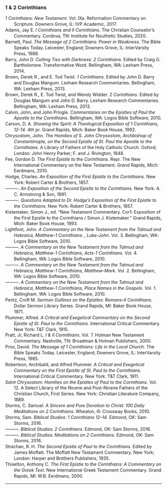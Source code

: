 ### 1 & 2 Corinthians

<div class="csl-bib-body" style="line-height: 1.35; margin-left: 2em; text-indent:-2em;">
  <div class="csl-entry"><i>1 Corinthians: New Testament</i>. Vol. IXa. Reformation Commentary on Scripture. Downers Grove, IL: IVP Academic, 2017.</div>
  <span class="Z3988" title="url_ver=Z39.88-2004&amp;ctx_ver=Z39.88-2004&amp;rfr_id=info%3Asid%2Fzotero.org%3A2&amp;rft_val_fmt=info%3Aofi%2Ffmt%3Akev%3Amtx%3Abook&amp;rft.genre=book&amp;rft.btitle=1%20Corinthians%3A%20New%20Testament&amp;rft.place=Downers%20Grove%2C%20IL&amp;rft.publisher=IVP%20Academic&amp;rft.series=Reformation%20Commentary%20on%20Scripture&amp;rft.date=2017"></span>
  <div class="csl-entry">Adams, Jay E. <i>I Corinthians and II Corinthians</i>. The Christian Counselor’s Commentary. Cordova, TN: Institute for Nouthetic Studies, 2020.</div>
  <span class="Z3988" title="url_ver=Z39.88-2004&amp;ctx_ver=Z39.88-2004&amp;rfr_id=info%3Asid%2Fzotero.org%3A2&amp;rft_val_fmt=info%3Aofi%2Ffmt%3Akev%3Amtx%3Abook&amp;rft.genre=book&amp;rft.btitle=I%20Corinthians%20and%20II%20Corinthians&amp;rft.place=Cordova%2C%20TN&amp;rft.publisher=Institute%20for%20Nouthetic%20Studies&amp;rft.series=The%20Christian%20Counselor%E2%80%99s%20Commentary&amp;rft.aufirst=Jay%20E.&amp;rft.aulast=Adams&amp;rft.au=Jay%20E.%20Adams&amp;rft.date=2020"></span>
  <div class="csl-entry">Barnett, Paul. <i>The Message of 2 Corinthians: Power in Weakness</i>. The Bible Speaks Today. Leicester, England; Downers Grove, IL: InterVarsity Press, 1988.</div>
  <span class="Z3988" title="url_ver=Z39.88-2004&amp;ctx_ver=Z39.88-2004&amp;rfr_id=info%3Asid%2Fzotero.org%3A2&amp;rft_val_fmt=info%3Aofi%2Ffmt%3Akev%3Amtx%3Abook&amp;rft.genre=book&amp;rft.btitle=The%20message%20of%202%20Corinthians%3A%20power%20in%20weakness&amp;rft.place=Leicester%2C%20England%3B%20Downers%20Grove%2C%20IL&amp;rft.publisher=InterVarsity%20Press&amp;rft.series=The%20Bible%20Speaks%20Today&amp;rft.aufirst=Paul&amp;rft.aulast=Barnett&amp;rft.au=Paul%20Barnett&amp;rft.date=1988"></span>
  <div class="csl-entry">Barry, John D. <i>Cutting Ties with Darkness: 2 Corinthians</i>. Edited by Craig G. Bartholomew. Transformative Word. Bellingham, WA: Lexham Press, 2014.</div>
  <span class="Z3988" title="url_ver=Z39.88-2004&amp;ctx_ver=Z39.88-2004&amp;rfr_id=info%3Asid%2Fzotero.org%3A2&amp;rft_val_fmt=info%3Aofi%2Ffmt%3Akev%3Amtx%3Abook&amp;rft.genre=book&amp;rft.btitle=Cutting%20Ties%20with%20Darkness%3A%202%20Corinthians&amp;rft.place=Bellingham%2C%20WA&amp;rft.publisher=Lexham%20Press&amp;rft.series=Transformative%20Word&amp;rft.aufirst=John%20D.&amp;rft.aulast=Barry&amp;rft.au=John%20D.%20Barry&amp;rft.au=Craig%20G.%20Bartholomew&amp;rft.date=2014"></span>
  <div class="csl-entry">Brown, Derek R., and E. Tod Twist. <i>1 Corinthians</i>. Edited by John D. Barry and Douglas Mangum. Lexham Research Commentaries. Bellingham, WA: Lexham Press, 2013.</div>
  <span class="Z3988" title="url_ver=Z39.88-2004&amp;ctx_ver=Z39.88-2004&amp;rfr_id=info%3Asid%2Fzotero.org%3A2&amp;rft_val_fmt=info%3Aofi%2Ffmt%3Akev%3Amtx%3Abook&amp;rft.genre=book&amp;rft.btitle=1%20Corinthians&amp;rft.place=Bellingham%2C%20WA&amp;rft.publisher=Lexham%20Press&amp;rft.series=Lexham%20Research%20Commentaries&amp;rft.aufirst=Derek%20R.&amp;rft.aulast=Brown&amp;rft.au=Derek%20R.%20Brown&amp;rft.au=E.%20Tod%20Twist&amp;rft.au=John%20D.%20Barry&amp;rft.au=Douglas%20Mangum&amp;rft.date=2013"></span>
  <div class="csl-entry">Brown, Derek R., E. Tod Twist, and Wendy Widder. <i>2 Corinthians</i>. Edited by Douglas Mangum and John D. Barry. Lexham Research Commentaries. Bellingham, WA: Lexham Press, 2013.</div>
  <span class="Z3988" title="url_ver=Z39.88-2004&amp;ctx_ver=Z39.88-2004&amp;rfr_id=info%3Asid%2Fzotero.org%3A2&amp;rft_val_fmt=info%3Aofi%2Ffmt%3Akev%3Amtx%3Abook&amp;rft.genre=book&amp;rft.btitle=2%20Corinthians&amp;rft.place=Bellingham%2C%20WA&amp;rft.publisher=Lexham%20Press&amp;rft.series=Lexham%20Research%20Commentaries&amp;rft.aufirst=Derek%20R.&amp;rft.aulast=Brown&amp;rft.au=Derek%20R.%20Brown&amp;rft.au=E.%20Tod%20Twist&amp;rft.au=Wendy%20Widder&amp;rft.au=Douglas%20Mangum&amp;rft.au=John%20D.%20Barry&amp;rft.date=2013"></span>
  <div class="csl-entry">Calvin, John, and John Pringle. <i>Commentaries on the Epistles of Paul the Apostle to the Corinthians</i>. Bellingham, WA: Logos Bible Software, 2010.</div>
  <span class="Z3988" title="url_ver=Z39.88-2004&amp;ctx_ver=Z39.88-2004&amp;rfr_id=info%3Asid%2Fzotero.org%3A2&amp;rft_val_fmt=info%3Aofi%2Ffmt%3Akev%3Amtx%3Abook&amp;rft.genre=book&amp;rft.btitle=Commentaries%20on%20the%20Epistles%20of%20Paul%20the%20Apostle%20to%20the%20Corinthians&amp;rft.place=Bellingham%2C%20WA&amp;rft.publisher=Logos%20Bible%20Software&amp;rft.aufirst=John&amp;rft.aulast=Calvin&amp;rft.au=John%20Calvin&amp;rft.au=John%20Pringle&amp;rft.date=2010"></span>
  <div class="csl-entry">Carson, D. A. <i>Showing the Spirit: A Theological Exposition of 1 Corinthians, 12-14</i>. 4th pr. Grand Rapids, Mich: Baker Book House, 1992.</div>
  <span class="Z3988" title="url_ver=Z39.88-2004&amp;ctx_ver=Z39.88-2004&amp;rfr_id=info%3Asid%2Fzotero.org%3A2&amp;rft_id=urn%3Aisbn%3A978-0-8010-2521-1&amp;rft_val_fmt=info%3Aofi%2Ffmt%3Akev%3Amtx%3Abook&amp;rft.genre=book&amp;rft.btitle=Showing%20the%20spirit%3A%20a%20theological%20exposition%20of%201%20Corinthians%2C%2012-14&amp;rft.place=Grand%20Rapids%2C%20Mich&amp;rft.publisher=Baker%20Book%20House&amp;rft.edition=4th%20pr&amp;rft.aufirst=D.%20A.&amp;rft.aulast=Carson&amp;rft.au=D.%20A.%20Carson&amp;rft.date=1992&amp;rft.tpages=229&amp;rft.isbn=978-0-8010-2521-1&amp;rft.language=eng"></span>
  <div class="csl-entry">Chrysostom, John. <i>The Homilies of S. John Chrysostom, Archbishop of Constantinople, on the Second Epistle of St. Paul the Apostle to the Corinthians</i>. A Library of Fathers of the Holy Catholic Church. Oxford; London: John Henry Parker; F. and J. Rivington, 1848.</div>
  <span class="Z3988" title="url_ver=Z39.88-2004&amp;ctx_ver=Z39.88-2004&amp;rfr_id=info%3Asid%2Fzotero.org%3A2&amp;rft_val_fmt=info%3Aofi%2Ffmt%3Akev%3Amtx%3Abook&amp;rft.genre=book&amp;rft.btitle=The%20Homilies%20of%20S.%20John%20Chrysostom%2C%20Archbishop%20of%20Constantinople%2C%20on%20the%20Second%20Epistle%20of%20St.%20Paul%20the%20Apostle%20to%20the%20Corinthians&amp;rft.place=Oxford%3B%20London&amp;rft.publisher=John%20Henry%20Parker%3B%20F.%20and%20J.%20Rivington&amp;rft.series=A%20Library%20of%20Fathers%20of%20the%20Holy%20Catholic%20Church&amp;rft.aufirst=John&amp;rft.aulast=Chrysostom&amp;rft.au=John%20Chrysostom&amp;rft.date=1848"></span>
  <div class="csl-entry">Fee, Gordon D. <i>The First Epistle to the Corinthians</i>. Repr. The New International Commentary on the New Testament. Grand Rapids, Mich: Eerdmans, 2010.</div>
  <span class="Z3988" title="url_ver=Z39.88-2004&amp;ctx_ver=Z39.88-2004&amp;rfr_id=info%3Asid%2Fzotero.org%3A2&amp;rft_id=urn%3Aisbn%3A978-0-8028-2507-0&amp;rft_val_fmt=info%3Aofi%2Ffmt%3Akev%3Amtx%3Abook&amp;rft.genre=book&amp;rft.btitle=The%20First%20epistle%20to%20the%20Corinthians&amp;rft.place=Grand%20Rapids%2C%20Mich&amp;rft.publisher=Eerdmans&amp;rft.edition=Repr.&amp;rft.series=The%20new%20international%20commentary%20on%20the%20New%20Testament&amp;rft.aufirst=Gordon%20D.&amp;rft.aulast=Fee&amp;rft.au=Gordon%20D.%20Fee&amp;rft.date=2010&amp;rft.tpages=880&amp;rft.isbn=978-0-8028-2507-0&amp;rft.language=eng"></span>
  <div class="csl-entry">Hodge, Charles. <i>An Exposition of the First Epistle to the Corinthians</i>. New York: Robert Carter &amp; Brothers, 1857.</div>
  <span class="Z3988" title="url_ver=Z39.88-2004&amp;ctx_ver=Z39.88-2004&amp;rfr_id=info%3Asid%2Fzotero.org%3A2&amp;rft_val_fmt=info%3Aofi%2Ffmt%3Akev%3Amtx%3Abook&amp;rft.genre=book&amp;rft.btitle=An%20exposition%20of%20the%20First%20epistle%20to%20the%20Corinthians&amp;rft.place=New%20York&amp;rft.publisher=Robert%20Carter%20%26%20Brothers&amp;rft.aufirst=Charles&amp;rft.aulast=Hodge&amp;rft.au=Charles%20Hodge&amp;rft.date=1857"></span>
  <div class="csl-entry">———. <i>An Exposition of the Second Epistle to the Corinthians.</i> New York: A. C. Armstrong &amp; Son, 1891.</div>
  <span class="Z3988" title="url_ver=Z39.88-2004&amp;ctx_ver=Z39.88-2004&amp;rfr_id=info%3Asid%2Fzotero.org%3A2&amp;rft_val_fmt=info%3Aofi%2Ffmt%3Akev%3Amtx%3Abook&amp;rft.genre=book&amp;rft.btitle=An%20exposition%20of%20the%20Second%20epistle%20to%20the%20Corinthians.&amp;rft.place=New%20York&amp;rft.publisher=A.%20C.%20Armstrong%20%26%20Son&amp;rft.aufirst=Charles&amp;rft.aulast=Hodge&amp;rft.au=Charles%20Hodge&amp;rft.date=1891"></span>
  <div class="csl-entry">———. <i>Questions Adapted to Dr. Hodge’s Exposition of the First Epistle to the Corinthians</i>. New York: Robert Carter &amp; Brothers, 1857.</div>
  <span class="Z3988" title="url_ver=Z39.88-2004&amp;ctx_ver=Z39.88-2004&amp;rfr_id=info%3Asid%2Fzotero.org%3A2&amp;rft_val_fmt=info%3Aofi%2Ffmt%3Akev%3Amtx%3Abook&amp;rft.genre=book&amp;rft.btitle=Questions%20Adapted%20to%20Dr.%20Hodge%E2%80%99s%20Exposition%20of%20the%20First%20Epistle%20to%20the%20Corinthians&amp;rft.place=New%20York&amp;rft.publisher=Robert%20Carter%20%26%20Brothers&amp;rft.aufirst=Charles&amp;rft.aulast=Hodge&amp;rft.au=Charles%20Hodge&amp;rft.date=1857"></span>
  <div class="csl-entry">Kistemaker, Simon J., ed. “New Testament Commentary. Cor1: Exposition of the First Epistle to the Corinthians / Simon J. Kistemaker.” Grand Rapids, Mich: Baker Book House, 1993.</div>
  <span class="Z3988" title="url_ver=Z39.88-2004&amp;ctx_ver=Z39.88-2004&amp;rfr_id=info%3Asid%2Fzotero.org%3A2&amp;rft_id=urn%3Aisbn%3A978-0-8010-4114-3&amp;rft_val_fmt=info%3Aofi%2Ffmt%3Akev%3Amtx%3Abook&amp;rft.genre=bookitem&amp;rft.atitle=New%20Testament%20commentary.%20cor1%3A%20Exposition%20of%20the%20First%20Epistle%20to%20the%20Corinthians%20%2F%20Simon%20J.%20Kistemaker&amp;rft.place=Grand%20Rapids%2C%20Mich&amp;rft.publisher=Baker%20Book%20House&amp;rft.aufirst=Simon%20J.&amp;rft.aulast=Kistemaker&amp;rft.au=Simon%20J.%20Kistemaker&amp;rft.date=1993&amp;rft.isbn=978-0-8010-4114-3&amp;rft.language=eng"></span>
  <div class="csl-entry">Lightfoot, John. <i>A Commentary on the New Testament from the Talmud and Hebraica, Matthew-1 Corinthians: , Luke-John</i>. Vol. 3. Bellingham, WA: Logos Bible Software, 2010.</div>
  <span class="Z3988" title="url_ver=Z39.88-2004&amp;ctx_ver=Z39.88-2004&amp;rfr_id=info%3Asid%2Fzotero.org%3A2&amp;rft_val_fmt=info%3Aofi%2Ffmt%3Akev%3Amtx%3Abook&amp;rft.genre=book&amp;rft.btitle=A%20Commentary%20on%20the%20New%20Testament%20from%20the%20Talmud%20and%20Hebraica%2C%20Matthew-1%20Corinthians%3A%20%2C%20Luke-John&amp;rft.place=Bellingham%2C%20WA&amp;rft.publisher=Logos%20Bible%20Software&amp;rft.aufirst=John&amp;rft.aulast=Lightfoot&amp;rft.au=John%20Lightfoot&amp;rft.date=2010"></span>
  <div class="csl-entry">———. <i>A Commentary on the New Testament from the Talmud and Hebraica, Matthew-1 Corinthians, Acts-1 Corinthians</i>. Vol. 4. Bellingham, WA: Logos Bible Software, 2010.</div>
  <span class="Z3988" title="url_ver=Z39.88-2004&amp;ctx_ver=Z39.88-2004&amp;rfr_id=info%3Asid%2Fzotero.org%3A2&amp;rft_val_fmt=info%3Aofi%2Ffmt%3Akev%3Amtx%3Abook&amp;rft.genre=book&amp;rft.btitle=A%20commentary%20on%20the%20New%20Testament%20from%20the%20Talmud%20and%20Hebraica%2C%20Matthew-1%20Corinthians%2C%20Acts-1%20Corinthians&amp;rft.place=Bellingham%2C%20WA&amp;rft.publisher=Logos%20Bible%20Software&amp;rft.aufirst=John&amp;rft.aulast=Lightfoot&amp;rft.au=John%20Lightfoot&amp;rft.date=2010"></span>
  <div class="csl-entry">———. <i>A Commentary on the New Testament from the Talmud and Hebraica, Matthew-1 Corinthians, Matthew-Mark</i>. Vol. 2. Bellingham, WA: Logos Bible Software, 2010.</div>
  <span class="Z3988" title="url_ver=Z39.88-2004&amp;ctx_ver=Z39.88-2004&amp;rfr_id=info%3Asid%2Fzotero.org%3A2&amp;rft_val_fmt=info%3Aofi%2Ffmt%3Akev%3Amtx%3Abook&amp;rft.genre=book&amp;rft.btitle=A%20Commentary%20on%20the%20New%20Testament%20from%20the%20Talmud%20and%20Hebraica%2C%20Matthew-1%20Corinthians%2C%20Matthew-Mark&amp;rft.place=Bellingham%2C%20WA&amp;rft.publisher=Logos%20Bible%20Software&amp;rft.aufirst=John&amp;rft.aulast=Lightfoot&amp;rft.au=John%20Lightfoot&amp;rft.date=2010"></span>
  <div class="csl-entry">———. <i>A Commentary on the New Testament from the Talmud and Hebraica, Matthew-1 Corinthians, Place Names in the Gospels</i>. Vol. 1. Bellingham, WA: Logos Bible Software, 2010.</div>
  <span class="Z3988" title="url_ver=Z39.88-2004&amp;ctx_ver=Z39.88-2004&amp;rfr_id=info%3Asid%2Fzotero.org%3A2&amp;rft_val_fmt=info%3Aofi%2Ffmt%3Akev%3Amtx%3Abook&amp;rft.genre=book&amp;rft.btitle=A%20Commentary%20on%20the%20New%20Testament%20from%20the%20Talmud%20and%20Hebraica%2C%20Matthew-1%20Corinthians%2C%20Place%20Names%20in%20the%20Gospels&amp;rft.place=Bellingham%2C%20WA&amp;rft.publisher=Logos%20Bible%20Software&amp;rft.aufirst=John&amp;rft.aulast=Lightfoot&amp;rft.au=John%20Lightfoot&amp;rft.date=2010"></span>
  <div class="csl-entry">Pentz, Croft M. <i>Sermon Outlines on the Epistles: Romans–II Corinthians</i>. Dollar Sermon Library Series. Grand Rapids, MI: Baker Book House, 1971.</div>
  <span class="Z3988" title="url_ver=Z39.88-2004&amp;ctx_ver=Z39.88-2004&amp;rfr_id=info%3Asid%2Fzotero.org%3A2&amp;rft_val_fmt=info%3Aofi%2Ffmt%3Akev%3Amtx%3Abook&amp;rft.genre=book&amp;rft.btitle=Sermon%20Outlines%20on%20the%20Epistles%3A%20Romans%E2%80%93II%20Corinthians&amp;rft.place=Grand%20Rapids%2C%20MI&amp;rft.publisher=Baker%20Book%20House&amp;rft.series=Dollar%20Sermon%20Library%20Series&amp;rft.aufirst=Croft%20M.&amp;rft.aulast=Pentz&amp;rft.au=Croft%20M.%20Pentz&amp;rft.date=1971"></span>
  <div class="csl-entry">Plummer, Alfred. <i>A Critical and Exegetical Commentary on the Second Epistle of St. Paul to the Corinthians.</i> International Critical Commentary. New York: T&amp;T Clark, 1915.</div>
  <span class="Z3988" title="url_ver=Z39.88-2004&amp;ctx_ver=Z39.88-2004&amp;rfr_id=info%3Asid%2Fzotero.org%3A2&amp;rft_val_fmt=info%3Aofi%2Ffmt%3Akev%3Amtx%3Abook&amp;rft.genre=book&amp;rft.btitle=A%20critical%20and%20exegetical%20commentary%20on%20the%20Second%20epistle%20of%20St.%20Paul%20to%20the%20Corinthians.&amp;rft.place=New%20York&amp;rft.publisher=T%26T%20Clark&amp;rft.series=International%20Critical%20Commentary&amp;rft.aufirst=Alfred&amp;rft.aulast=Plummer&amp;rft.au=Alfred%20Plummer&amp;rft.date=1915"></span>
  <div class="csl-entry">Pratt, Jr, Richard L. <i>I &amp; II Corinthians</i>. Vol. 7. Holman New Testament Commentary. Nashville, TN: Broadman &amp; Holman Publishers, 2000.</div>
  <span class="Z3988" title="url_ver=Z39.88-2004&amp;ctx_ver=Z39.88-2004&amp;rfr_id=info%3Asid%2Fzotero.org%3A2&amp;rft_val_fmt=info%3Aofi%2Ffmt%3Akev%3Amtx%3Abook&amp;rft.genre=book&amp;rft.btitle=I%20%26%20II%20Corinthians&amp;rft.place=Nashville%2C%20TN&amp;rft.publisher=Broadman%20%26%20Holman%20Publishers&amp;rft.series=Holman%20New%20Testament%20Commentary&amp;rft.aufirst=Jr%2C%20Richard%20L.&amp;rft.aulast=Pratt&amp;rft.au=Jr%2C%20Richard%20L.%20Pratt&amp;rft.date=2000"></span>
  <div class="csl-entry">Prior, David. <i>The Message of 1 Corinthians: Life in the Local Church</i>. The Bible Speaks Today. Leicester, England; Downers Grove, IL: InterVarsity Press, 1985.</div>
  <span class="Z3988" title="url_ver=Z39.88-2004&amp;ctx_ver=Z39.88-2004&amp;rfr_id=info%3Asid%2Fzotero.org%3A2&amp;rft_val_fmt=info%3Aofi%2Ffmt%3Akev%3Amtx%3Abook&amp;rft.genre=book&amp;rft.btitle=The%20message%20of%201%20Corinthians%3A%20life%20in%20the%20local%20church&amp;rft.place=Leicester%2C%20England%3B%20Downers%20Grove%2C%20IL&amp;rft.publisher=InterVarsity%20Press&amp;rft.series=The%20Bible%20Speaks%20Today&amp;rft.aufirst=David&amp;rft.aulast=Prior&amp;rft.au=David%20Prior&amp;rft.date=1985"></span>
  <div class="csl-entry">Robertson, Archibald, and Alfred Plummer. <i>A Critical and Exegetical Commentary on the First Epistle of St. Paul to the Corinthians</i>. International Critical Commentary. New York: T&amp;T Clark, 1911.</div>
  <span class="Z3988" title="url_ver=Z39.88-2004&amp;ctx_ver=Z39.88-2004&amp;rfr_id=info%3Asid%2Fzotero.org%3A2&amp;rft_val_fmt=info%3Aofi%2Ffmt%3Akev%3Amtx%3Abook&amp;rft.genre=book&amp;rft.btitle=A%20critical%20and%20exegetical%20commentary%20on%20the%20First%20epistle%20of%20St.%20Paul%20to%20the%20Corinthians&amp;rft.place=New%20York&amp;rft.publisher=T%26T%20Clark&amp;rft.series=International%20Critical%20Commentary&amp;rft.aufirst=Archibald&amp;rft.aulast=Robertson&amp;rft.au=Archibald%20Robertson&amp;rft.au=Alfred%20Plummer&amp;rft.date=1911"></span>
  <div class="csl-entry"><i>Saint Chrysostom: Homilies on the Epistles of Paul to the Corinthians</i>. Vol. 12. A Select Library of the Nicene and Post-Nicene Fathers of the Christian Church, First Series. New York: Christian Literature Company, 1889.</div>
  <span class="Z3988" title="url_ver=Z39.88-2004&amp;ctx_ver=Z39.88-2004&amp;rfr_id=info%3Asid%2Fzotero.org%3A2&amp;rft_val_fmt=info%3Aofi%2Ffmt%3Akev%3Amtx%3Abook&amp;rft.genre=book&amp;rft.btitle=Saint%20Chrysostom%3A%20Homilies%20on%20the%20Epistles%20of%20Paul%20to%20the%20Corinthians&amp;rft.place=New%20York&amp;rft.publisher=Christian%20Literature%20Company&amp;rft.series=A%20Select%20Library%20of%20the%20Nicene%20and%20Post-Nicene%20Fathers%20of%20the%20Christian%20Church%2C%20First%20Series&amp;rft.date=1889"></span>
  <div class="csl-entry">Storms, C. Samuel. <i>A Sincere and Pure Devotion to Christ: 100 Daily Meditations on 2 Corinthians</i>. Wheaton, Ill: Crossway Books, 2010.</div>
  <span class="Z3988" title="url_ver=Z39.88-2004&amp;ctx_ver=Z39.88-2004&amp;rfr_id=info%3Asid%2Fzotero.org%3A2&amp;rft_id=urn%3Aisbn%3A978-1-4335-1311-4%20978-1-4335-1150-9%20978-1-4335-1151-6%20978-1-4335-1152-3%20978-1-4335-2382-3%20978-1-4335-1308-4%20978-1-4335-1309-1%20978-1-4335-1310-7%20978-1-4335-2252-9&amp;rft_val_fmt=info%3Aofi%2Ffmt%3Akev%3Amtx%3Abook&amp;rft.genre=book&amp;rft.btitle=A%20sincere%20and%20pure%20devotion%20to%20Christ%3A%20100%20daily%20meditations%20on%202%20Corinthians&amp;rft.place=Wheaton%2C%20Ill&amp;rft.publisher=Crossway%20Books&amp;rft.aufirst=C.%20Samuel&amp;rft.aulast=Storms&amp;rft.au=C.%20Samuel%20Storms&amp;rft.date=2010&amp;rft.tpages=2&amp;rft.isbn=978-1-4335-1311-4%20978-1-4335-1150-9%20978-1-4335-1151-6%20978-1-4335-1152-3%20978-1-4335-2382-3%20978-1-4335-1308-4%20978-1-4335-1309-1%20978-1-4335-1310-7%20978-1-4335-2252-9"></span>
  <div class="csl-entry">Storms, Sam. <i>Biblical Studies: 1 Corinthians 12–14</i>. Edmond, OK: Sam Storms, 2016.</div>
  <span class="Z3988" title="url_ver=Z39.88-2004&amp;ctx_ver=Z39.88-2004&amp;rfr_id=info%3Asid%2Fzotero.org%3A2&amp;rft_val_fmt=info%3Aofi%2Ffmt%3Akev%3Amtx%3Abook&amp;rft.genre=book&amp;rft.btitle=Biblical%20Studies%3A%201%20Corinthians%2012%E2%80%9314&amp;rft.place=Edmond%2C%20OK&amp;rft.publisher=Sam%20Storms&amp;rft.aufirst=Sam&amp;rft.aulast=Storms&amp;rft.au=Sam%20Storms&amp;rft.date=2016"></span>
  <div class="csl-entry">———. <i>Biblical Studies: 2 Corinthians</i>. Edmond, OK: Sam Storms, 2016.</div>
  <span class="Z3988" title="url_ver=Z39.88-2004&amp;ctx_ver=Z39.88-2004&amp;rfr_id=info%3Asid%2Fzotero.org%3A2&amp;rft_val_fmt=info%3Aofi%2Ffmt%3Akev%3Amtx%3Abook&amp;rft.genre=book&amp;rft.btitle=Biblical%20Studies%3A%202%20Corinthians&amp;rft.place=Edmond%2C%20OK&amp;rft.publisher=Sam%20Storms&amp;rft.aufirst=Sam&amp;rft.aulast=Storms&amp;rft.au=Sam%20Storms&amp;rft.date=2016"></span>
  <div class="csl-entry">———. <i>Biblical Studies: Meditations on 2 Corinthians</i>. Edmond, OK: Sam Storms, 2016.</div>
  <span class="Z3988" title="url_ver=Z39.88-2004&amp;ctx_ver=Z39.88-2004&amp;rfr_id=info%3Asid%2Fzotero.org%3A2&amp;rft_val_fmt=info%3Aofi%2Ffmt%3Akev%3Amtx%3Abook&amp;rft.genre=book&amp;rft.btitle=Biblical%20Studies%3A%20Meditations%20on%202%20Corinthians&amp;rft.place=Edmond%2C%20OK&amp;rft.publisher=Sam%20Storms&amp;rft.aufirst=Sam&amp;rft.aulast=Storms&amp;rft.au=Sam%20Storms&amp;rft.date=2016"></span>
  <div class="csl-entry">Strachan, R. H. <i>The Second Epistle of Paul to the Corinthians</i>. Edited by James Moffatt. The Moffatt New Testament Commentary. New York; London: Harper and Brothers Publishers, 1935.</div>
  <span class="Z3988" title="url_ver=Z39.88-2004&amp;ctx_ver=Z39.88-2004&amp;rfr_id=info%3Asid%2Fzotero.org%3A2&amp;rft_val_fmt=info%3Aofi%2Ffmt%3Akev%3Amtx%3Abook&amp;rft.genre=book&amp;rft.btitle=The%20Second%20Epistle%20of%20Paul%20to%20the%20Corinthians&amp;rft.place=New%20York%3B%20London&amp;rft.publisher=Harper%20and%20Brothers%20Publishers&amp;rft.series=The%20Moffatt%20New%20Testament%20Commentary&amp;rft.aufirst=R.%20H.&amp;rft.aulast=Strachan&amp;rft.au=R.%20H.%20Strachan&amp;rft.au=James%20Moffatt&amp;rft.date=1935"></span>
  <div class="csl-entry">Thiselton, Anthony C. <i>The First Epistle to the Corinthians: A Commentary on the Greek Text</i>. New International Greek Testament Commentary. Grand Rapids, MI: W.B. Eerdmans, 2000.</div>
  <span class="Z3988" title="url_ver=Z39.88-2004&amp;ctx_ver=Z39.88-2004&amp;rfr_id=info%3Asid%2Fzotero.org%3A2&amp;rft_val_fmt=info%3Aofi%2Ffmt%3Akev%3Amtx%3Abook&amp;rft.genre=book&amp;rft.btitle=The%20First%20Epistle%20to%20the%20Corinthians%3A%20a%20commentary%20on%20the%20Greek%20text&amp;rft.place=Grand%20Rapids%2C%20MI&amp;rft.publisher=W.B.%20Eerdmans&amp;rft.series=New%20International%20Greek%20Testament%20Commentary&amp;rft.aufirst=Anthony%20C.&amp;rft.aulast=Thiselton&amp;rft.au=Anthony%20C.%20Thiselton&amp;rft.date=2000"></span>
</div></body>
<hr>
